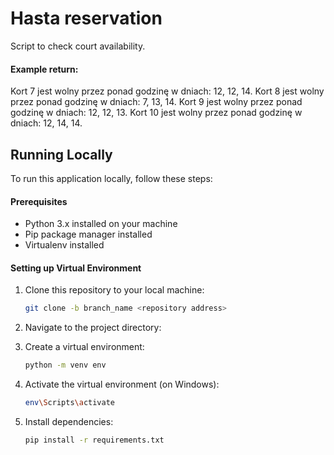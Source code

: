 # Hasta reservation

Script to check court availability. 


#### Example return:

Kort 7 jest wolny przez ponad godzinę w dniach: 12, 12, 14.
Kort 8 jest wolny przez ponad godzinę w dniach: 7, 13, 14.
Kort 9 jest wolny przez ponad godzinę w dniach: 12, 12, 13.
Kort 10 jest wolny przez ponad godzinę w dniach: 12, 14, 14.


## Running Locally

To run this application locally, follow these steps:

#### Prerequisites

- Python 3.x installed on your machine
- Pip package manager installed
- Virtualenv installed

#### Setting up Virtual Environment

1. Clone this repository to your local machine:

   ```bash
   git clone -b branch_name <repository address>
   ```

2. Navigate to the project directory:


3. Create a virtual environment:

   ```bash
   python -m venv env
   ```

4. Activate the virtual environment (on Windows):

   ```bash
   env\Scripts\activate
   ```

5. Install dependencies:

   ```bash
   pip install -r requirements.txt
   ```

